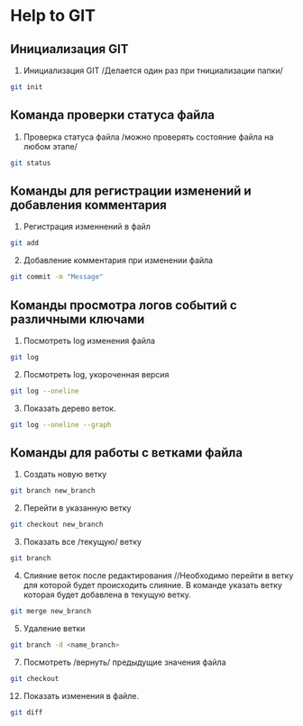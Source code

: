 # Help to GIT

## Инициализация GIT

1. Инициализация GIT /Делается один раз при тнициализации папки/ 
```sh
git init
```
## Команда проверки статуса файла

1. Проверка статуса файла /можно проверять состояние файла на любом этапе/
```sh
git status
```

## Команды для регистрации изменений и добавления комментария

1. Регистрация изменнений в файл
```sh
git add
```
2. Добавление комментария при изменении файла
```sh
git commit -m "Message"
```
## Команды просмотра логов событий с различными ключами

1. Посмотреть log изменения файла
```sh
git log
```
2. Посмотреть log, укороченная версия
```sh
git log --oneline
```
3. Показать дерево веток.
```sh
git log --oneline --graph
```

## Команды для работы с ветками файла

1. Создать новую ветку
```sh
git branch new_branch
```
2. Перейти в указанную ветку
```sh
git checkout new_branch
```
3. Показать все /текущую/ ветку
```sh
git branch
```
4. Слияние веток после редактирования //Необходимо перейти в ветку для которой будет происходить слияние. В команде указать ветку которая будет добавлена в текущую ветку.
```sh
git merge new_branch
```
5. Удаление ветки
```sh
git branch -d <name_branch>
```

7. Посмотреть /вернуть/ предыдущие значения файла
```sh
git checkout
```

12. Показать изменения в файле.
```sh
git diff
```

